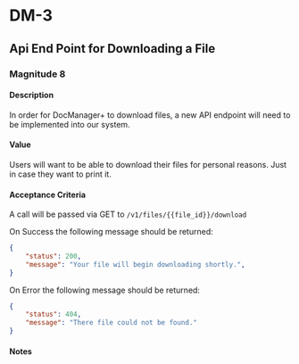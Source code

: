 # DM-3

## Api End Point for Downloading a File

### Magnitude 8

#### Description
In order for DocManager+ to download files, a new API endpoint will need to be implemented into our system.

#### Value
Users will want to be able to download their files for personal reasons. Just in case they want to print it.

#### Acceptance Criteria
A call will be passed via GET to `/v1/files/{{file_id}}/download`

On Success the following message should be returned:
```json
{
    "status": 200,
    "message": "Your file will begin downloading shortly.",
}
```
On Error the following message should be returned:
```json
{
    "status": 404,
    "message": "There file could not be found."
}
```

#### Notes